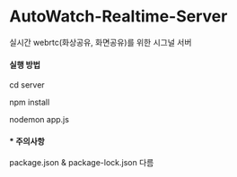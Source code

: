 # AutoWatch-Realtime-Server

실시간 webrtc(화상공유, 화면공유)를 위한 시그널 서버

#### 실행 방법

cd server

npm install

nodemon app.js

#### * 주의사항

package.json & package-lock.json 다름